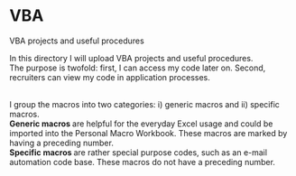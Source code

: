 # VBA
VBA projects and useful procedures

In this directory I will upload VBA projects and useful procedures. <br>
The purpose is twofold: first, I can access my code later on. Second, recruiters can view my code in application processes. <br><br>

I group the macros into two categories: i) generic macros and ii) specific macros. <br>
<b> Generic macros </b> are helpful for the everyday Excel usage and could be imported into the Personal Macro Workbook. These macros are marked by having a preceding number. <br>
<b> Specific macros </b> are rather special purpose codes, such as an e-mail automation code base. These macros do not have a preceding number.
